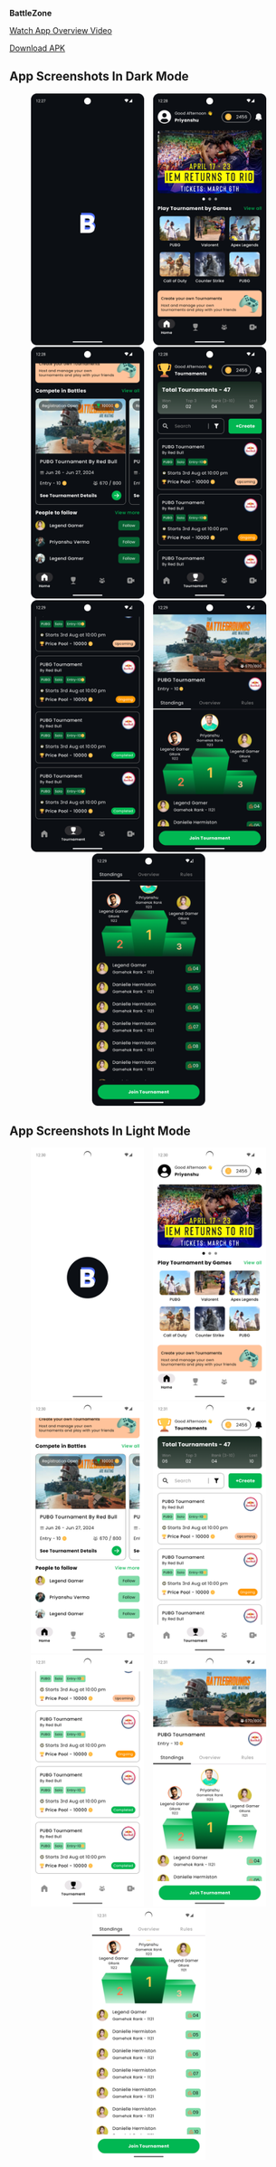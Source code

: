 **BattleZone**<br>

[Watch App Overview Video](https://drive.google.com/file/d/1F4p-rCjsh5opgvQSFPUticgGOlHDoTLk/view?usp=sharing)<br/>

[Download APK](https://drive.google.com/file/d/1QsZg9AfNwcOu5tk7CsJXFdCMucsABtyj/view?usp=sharing)

## App Screenshots In Dark Mode


<p align="center">
  <img src="screenshots/screenshot_dark_1.png" alt="" width="200"/>&nbsp;&nbsp;&nbsp;
  <img src="screenshots/screenshot_dark_2.png" alt="" width="200"/>&nbsp;&nbsp;&nbsp;
  <img src="screenshots/screenshot_dark_3.png" alt="" width="200"/>&nbsp;&nbsp;&nbsp;
  <img src="screenshots/screenshot_dark_4.png" alt="" width="200"/>&nbsp;&nbsp;&nbsp;
  <img src="screenshots/screenshot_dark_5.png" alt="" width="200"/>&nbsp;&nbsp;&nbsp;
  <img src="screenshots/screenshot_dark_6.png" alt="" width="200"/>&nbsp;&nbsp;&nbsp;
  <img src="screenshots/screenshot_dark_7.png" alt="" width="200"/>&nbsp;&nbsp;&nbsp;
</p>

## App Screenshots In Light Mode


<p align="center">
  <img src="screenshots/screenshot_light_1.png" alt="" width="200"/>&nbsp;&nbsp;&nbsp;
  <img src="screenshots/screenshot_light_2.png" alt="" width="200"/>&nbsp;&nbsp;&nbsp;
  <img src="screenshots/screenshot_light_3.png" alt="" width="200"/>&nbsp;&nbsp;&nbsp;
  <img src="screenshots/screenshot_light_4.png" alt="" width="200"/>&nbsp;&nbsp;&nbsp;
  <img src="screenshots/screenshot_light_5.png" alt="" width="200"/>&nbsp;&nbsp;&nbsp;
  <img src="screenshots/screenshot_light_6.png" alt="" width="200"/>&nbsp;&nbsp;&nbsp;
  <img src="screenshots/screenshot_light_7.png" alt="" width="200"/>&nbsp;&nbsp;&nbsp;
</p>
